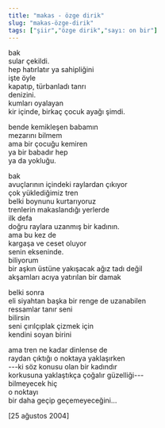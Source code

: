 ```yaml
---
title: "makas - özge dirik"
slug: "makas-özge-dirik"
tags: ["şiir","özge dirik","sayı: on bir"]
---
```


bak  
sular çekildi.  
hep hatırlatır ya sahipliğini  
işte öyle  
kapatıp, türbanladı tanrı  
denizini.  
kumları oyalayan  
kir içinde, birkaç çocuk ayağı şimdi.

bende kemikleşen babamın  
mezarını bilmem  
ama bir çocuğu kemiren  
ya bir babadır hep  
ya da yokluğu.

bak  
avuçlarının içindeki raylardan çıkıyor  
çok yüklediğimiz tren  
belki boynunu kurtarıyoruz  
trenlerin makaslandığı yerlerde  
ilk defa  
doğru raylara uzanmış bir kadının.  
ama bu kez de  
kargaşa ve ceset oluyor  
senin ekseninde.  
biliyorum  
bir aşkın üstüne yakışacak ağız tadı değil  
akşamları acıya yatırılan bir damak

belki sonra  
eli siyahtan başka bir renge de uzanabilen  
ressamlar tanır seni  
bilirsin  
seni çırılçıplak çizmek için  
kendini soyan birini

ama tren ne kadar dinlense de  
raydan çıktığı o noktaya yaklaşırken  
---ki söz konusu olan bir kadındır  
korkusuna yaklaştıkça çoğalır güzelliği---  
bilmeyecek hiç  
o noktayı  
bir daha geçip geçemeyeceğini...

\[25 ağustos 2004\]

